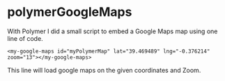 # polymerGoogleMaps

With Polymer I did a small script to embed a Google Maps map using one line of code.
```
<my-google-maps id="myPolymerMap" lat="39.469489" lng="-0.376214" zoom="13"></my-google-maps>
```              
This line will load google maps on the given coordinates and Zoom.

